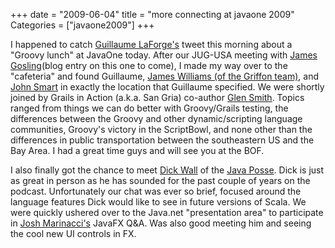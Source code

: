 +++
date = "2009-06-04"
title = "more connecting at javaone 2009"
Categories = ["javaone2009"]
+++

I happened to catch [Guillaume LaForge's](http://glaforge.free.fr/weblog/) tweet this morning about a "Groovy lunch" at JavaOne today. After our JUG-USA meeting with [James Gosling](http://blogs.sun.com/jag/)(blog entry on this one to come), I made my way over to the "cafeteria" and found Guillaume, [James Williams (of the Griffon team)](http://jameswilliams.be/blog/entry/index), and [John Smart](http://weblogs.java.net/blog/johnsmart) in exactly the location that Guillaume specified. We were shortly joined by Grails in Action (a.k.a. San Gria) co-author [Glen Smith](http://blogs.bytecode.com.au/glen/). Topics ranged from things we can do better with Groovy/Grails testing, the differences between the Groovy and other dynamic/scripting language communities, Groovy's victory in the ScriptBowl, and none other than the differences in public transportation between the southeastern US and the Bay Area. I had a great time guys and will see you at the BOF.

I also finally got the chance to meet [Dick Wall](http://dickwallsblog.blogspot.com/) of the [Java Posse](http://javaposse.com). Dick is just as great in person as he has sounded for the past couple of years on the podcast. Unfortunately our chat was ever so brief, focused around the language features Dick would like to see in future versions of Scala. We were quickly ushered over to the Java.net "presentation area" to participate in [Josh Marinacci's](http://weblogs.java.net/blog/joshy) JavaFX Q&A. Was also good meeting him and seeing the cool new UI controls in FX.
